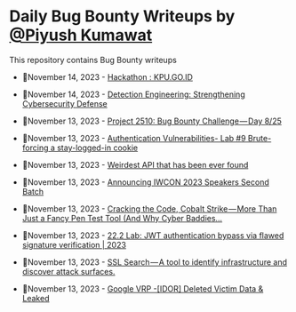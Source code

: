 # Daily Bug Bounty Writeups by [@Piyush Kumawat](https://twitter.com/piyush_supiy) 
This repository contains Bug Bounty writeups

<!-- BLOG-POST-LIST:START -->
 - 💯November 14, 2023 - [Hackathon : KPU.GO.ID](https://medium.com/@angryovalegg/hackathon-kpu-go-id-8fb6f3ce0d61?source=rss------bug_bounty-5) 

 - 💯November 14, 2023 - [Detection Engineering: Strengthening Cybersecurity Defense](https://medium.com/@paritoshblogs/detection-engineering-strengthening-cybersecurity-defense-8d31ab7a2d46?source=rss------bug_bounty-5) 

 - 💯November 13, 2023 - [Project 2510: Bug Bounty Challenge — Day 8/25](https://wallotry.medium.com/project-2510-bug-bounty-challenge-day-8-25-ea9bc1addd63?source=rss------bug_bounty-5) 

 - 💯November 13, 2023 - [Authentication Vulnerabilities- Lab #9 Brute-forcing a stay-logged-in cookie](https://dollarboysushil.medium.com/authentication-vulnerabilities-lab-9-brute-forcing-a-stay-logged-in-cookie-dda91125f5f2?source=rss------bug_bounty-5) 

 - 💯November 13, 2023 - [Weirdest API that has been ever found](https://medium.com/@mmaulanaabdullah/weirdest-api-that-has-been-ever-found-9270720d6f02?source=rss------bug_bounty-5) 

 - 💯November 13, 2023 - [Announcing IWCON 2023 Speakers Second Batch](https://infosecwriteups.com/announcing-iwcon-2023-speakers-second-batch-26762dc93491?source=rss------bug_bounty-5) 

 - 💯November 13, 2023 - [Cracking the Code, Cobalt Strike — More Than Just a Fancy Pen Test Tool &lpar;And Why Cyber Baddies…](https://medium.com/@paritoshblogs/cracking-the-code-cobalt-strike-more-than-just-a-fancy-pen-test-tool-and-why-cyber-baddies-8b5c56ece92c?source=rss------bug_bounty-5) 

 - 💯November 13, 2023 - [22.2 Lab: JWT authentication bypass via flawed signature verification | 2023](https://cyberw1ng.medium.com/22-2-lab-jwt-authentication-bypass-via-flawed-signature-verification-2023-2a1d63d18ab2?source=rss------bug_bounty-5) 

 - 💯November 13, 2023 - [SSL Search — A tool to identify infrastructure and discover attack surfaces.](https://medium.com/@harsh8v/ssl-search-a-tool-to-identify-infrastructure-and-discover-attack-surfaces-449c83269574?source=rss------bug_bounty-5) 

 - 💯November 13, 2023 - [Google VRP -[IDOR] Deleted Victim Data &amp; Leaked](https://medium.com/@ggilang1135/google-vrp-idor-deleted-victim-data-leaked-0b3cba8e3f7a?source=rss------bug_bounty-5) 
<!-- BLOG-POST-LIST:END -->
